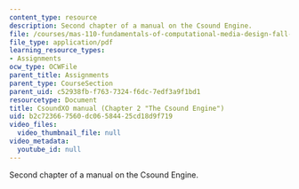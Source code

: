 ```yaml
---
content_type: resource
description: Second chapter of a manual on the Csound Engine.
file: /courses/mas-110-fundamentals-of-computational-media-design-fall-2008/b2c723667560dc06584425cd18d9f719_csoundxo_manual.pdf
file_type: application/pdf
learning_resource_types:
- Assignments
ocw_type: OCWFile
parent_title: Assignments
parent_type: CourseSection
parent_uid: c52938fb-f763-7324-f6dc-7edf3a9f1bd1
resourcetype: Document
title: CsoundXO manual (Chapter 2 "The Csound Engine")
uid: b2c72366-7560-dc06-5844-25cd18d9f719
video_files:
  video_thumbnail_file: null
video_metadata:
  youtube_id: null
---
```

Second chapter of a manual on the Csound Engine.

